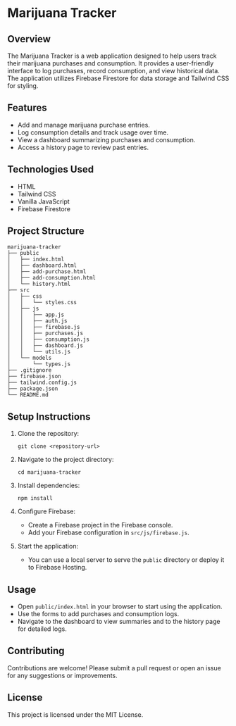 # Marijuana Tracker

## Overview
The Marijuana Tracker is a web application designed to help users track their marijuana purchases and consumption. It provides a user-friendly interface to log purchases, record consumption, and view historical data. The application utilizes Firebase Firestore for data storage and Tailwind CSS for styling.

## Features
- Add and manage marijuana purchase entries.
- Log consumption details and track usage over time.
- View a dashboard summarizing purchases and consumption.
- Access a history page to review past entries.

## Technologies Used
- HTML
- Tailwind CSS
- Vanilla JavaScript
- Firebase Firestore

## Project Structure
```
marijuana-tracker
├── public
│   ├── index.html
│   ├── dashboard.html
│   ├── add-purchase.html
│   ├── add-consumption.html
│   └── history.html
├── src
│   ├── css
│   │   └── styles.css
│   ├── js
│   │   ├── app.js
│   │   ├── auth.js
│   │   ├── firebase.js
│   │   ├── purchases.js
│   │   ├── consumption.js
│   │   ├── dashboard.js
│   │   └── utils.js
│   └── models
│       └── types.js
├── .gitignore
├── firebase.json
├── tailwind.config.js
├── package.json
└── README.md
```

## Setup Instructions
1. Clone the repository:
   ```
   git clone <repository-url>
   ```
2. Navigate to the project directory:
   ```
   cd marijuana-tracker
   ```
3. Install dependencies:
   ```
   npm install
   ```
4. Configure Firebase:
   - Create a Firebase project in the Firebase console.
   - Add your Firebase configuration in `src/js/firebase.js`.

5. Start the application:
   - You can use a local server to serve the `public` directory or deploy it to Firebase Hosting.

## Usage
- Open `public/index.html` in your browser to start using the application.
- Use the forms to add purchases and consumption logs.
- Navigate to the dashboard to view summaries and to the history page for detailed logs.

## Contributing
Contributions are welcome! Please submit a pull request or open an issue for any suggestions or improvements.

## License
This project is licensed under the MIT License.